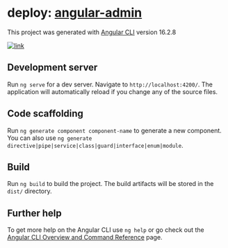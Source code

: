 # deploy: [angular-admin](https://angular_app-admin_dk.surge.sh/)
This project was generated with [Angular CLI](https://github.com/angular/angular-cli) version 16.2.8

[![link](https://i.ibb.co/VN2X7cC/Screenshot-130.png)](https://angular_app-admin_dk.surge.sh/)

## Development server

Run `ng serve` for a dev server. Navigate to `http://localhost:4200/`. The application will automatically reload if you change any of the source files.

## Code scaffolding

Run `ng generate component component-name` to generate a new component. You can also use `ng generate directive|pipe|service|class|guard|interface|enum|module`.

## Build

Run `ng build` to build the project. The build artifacts will be stored in the `dist/` directory.

## Further help

To get more help on the Angular CLI use `ng help` or go check out the [Angular CLI Overview and Command Reference](https://angular.io/cli) page.
